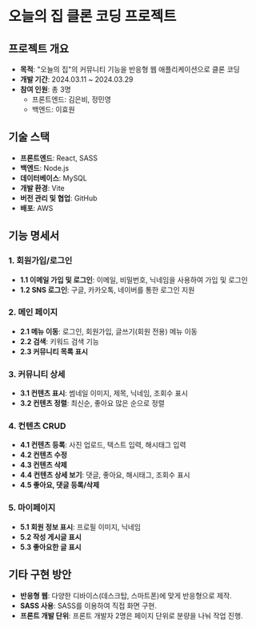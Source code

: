 # 오늘의 집 클론 코딩 프로젝트

## 프로젝트 개요

- **목적**: "오늘의 집"의 커뮤니티 기능을 반응형 웹 애플리케이션으로 클론 코딩
- **개발 기간**: 2024.03.11 ~ 2024.03.29
- **참여 인원**: 총 3명
  - 프론트엔드: 김은비, 정민영
  - 백엔드: 이효원

## 기술 스택

- **프론트엔드**: React, SASS
- **백엔드**: Node.js
- **데이터베이스**: MySQL
- **개발 환경**: Vite
- **버전 관리 및 협업**: GitHub
- **배포**: AWS

## 기능 명세서

### 1. 회원가입/로그인

- **1.1 이메일 가입 및 로그인**: 이메일, 비밀번호, 닉네임을 사용하여 가입 및 로그인
- **1.2 SNS 로그인**: 구글, 카카오톡, 네이버를 통한 로그인 지원

### 2. 메인 페이지

- **2.1 메뉴 이동**: 로그인, 회원가입, 글쓰기(회원 전용) 메뉴 이동
- **2.2 검색**: 키워드 검색 기능
- **2.3 커뮤니티 목록 표시**

### 3. 커뮤니티 상세

- **3.1 컨텐츠 표시**: 썸네일 이미지, 제목, 닉네임, 조회수 표시
- **3.2 컨텐츠 정렬**: 최신순, 좋아요 많은 순으로 정렬

### 4. 컨텐츠 CRUD

- **4.1 컨텐츠 등록**: 사진 업로드, 텍스트 입력, 해시태그 입력
- **4.2 컨텐츠 수정**
- **4.3 컨텐츠 삭제**
- **4.4 컨텐츠 상세 보기**: 댓글, 좋아요, 해시태그, 조회수 표시
- **4.5 좋아요, 댓글 등록/삭제**

### 5. 마이페이지

- **5.1 회원 정보 표시**: 프로필 이미지, 닉네임
- **5.2 작성 게시글 표시**
- **5.3 좋아요한 글 표시**

## 기타 구현 방안

- **반응형 웹**: 다양한 디바이스(데스크탑, 스마트폰)에 맞게 반응형으로 제작.
- **SASS 사용**: SASS를 이용하여 직접 화면 구현.
- **프론트 개발 단위**: 프론트 개발자 2명은 페이지 단위로 분량을 나눠 작업 진행.
